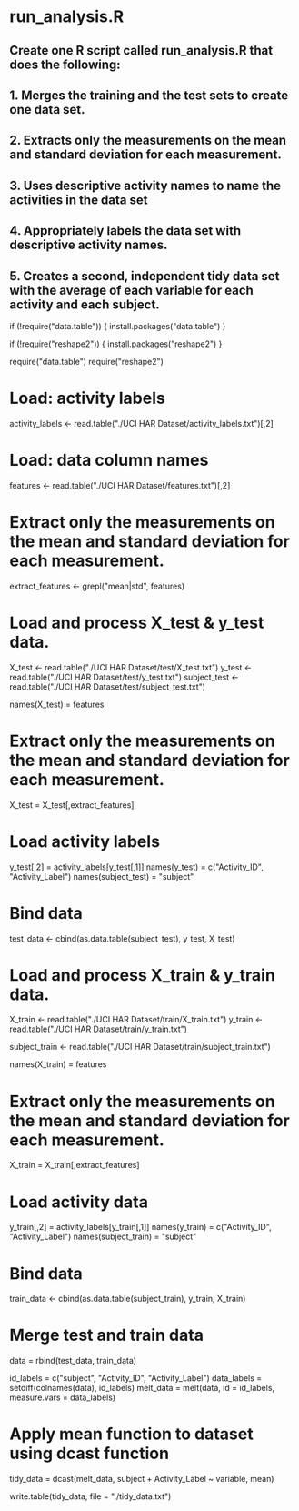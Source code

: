 # run_analysis.R
## Create one R script called run_analysis.R that does the following:
## 1. Merges the training and the test sets to create one data set.
## 2. Extracts only the measurements on the mean and standard deviation for each measurement.
## 3. Uses descriptive activity names to name the activities in the data set
## 4. Appropriately labels the data set with descriptive activity names.
## 5. Creates a second, independent tidy data set with the average of each variable for each activity and each subject.

if (!require("data.table")) {
  install.packages("data.table")
}

if (!require("reshape2")) {
  install.packages("reshape2")
}

require("data.table")
require("reshape2")

# Load: activity labels
activity_labels <- read.table("./UCI HAR Dataset/activity_labels.txt")[,2]

# Load: data column names
features <- read.table("./UCI HAR Dataset/features.txt")[,2]

# Extract only the measurements on the mean and standard deviation for each measurement.
extract_features <- grepl("mean|std", features)

# Load and process X_test & y_test data.
X_test <- read.table("./UCI HAR Dataset/test/X_test.txt")
y_test <- read.table("./UCI HAR Dataset/test/y_test.txt")
subject_test <- read.table("./UCI HAR Dataset/test/subject_test.txt")

names(X_test) = features

# Extract only the measurements on the mean and standard deviation for each measurement.
X_test = X_test[,extract_features]

# Load activity labels
y_test[,2] = activity_labels[y_test[,1]]
names(y_test) = c("Activity_ID", "Activity_Label")
names(subject_test) = "subject"

# Bind data
test_data <- cbind(as.data.table(subject_test), y_test, X_test)

# Load and process X_train & y_train data.
X_train <- read.table("./UCI HAR Dataset/train/X_train.txt")
y_train <- read.table("./UCI HAR Dataset/train/y_train.txt")

subject_train <- read.table("./UCI HAR Dataset/train/subject_train.txt")

names(X_train) = features

# Extract only the measurements on the mean and standard deviation for each measurement.
X_train = X_train[,extract_features]

# Load activity data
y_train[,2] = activity_labels[y_train[,1]]
names(y_train) = c("Activity_ID", "Activity_Label")
names(subject_train) = "subject"

# Bind data
train_data <- cbind(as.data.table(subject_train), y_train, X_train)

# Merge test and train data
data = rbind(test_data, train_data)

id_labels   = c("subject", "Activity_ID", "Activity_Label")
data_labels = setdiff(colnames(data), id_labels)
melt_data      = melt(data, id = id_labels, measure.vars = data_labels)

# Apply mean function to dataset using dcast function
tidy_data   = dcast(melt_data, subject + Activity_Label ~ variable, mean)

write.table(tidy_data, file = "./tidy_data.txt")
